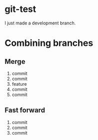 # git-test

I just made a development branch.

# Combining branches

## Merge

1. commit
2. commit
3. feature
4. commit
5. commit

## Fast forward

1. commit
2. commit
3. commit
